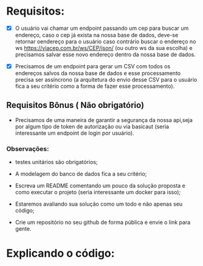 # Requisitos:

  - [x] O usuário vai chamar um endpoint passando um cep para buscar um endereço, caso o cep já exista na nossa base de dados, deve-se retornar oendereço para o usuário caso contrário buscar o endereço no ws https://viacep.com.br/ws/CEP/json/ (ou outro ws da sua escolha) e precisamos salvar esse novo endereço dentro da nossa base de dados. 

- [x] Precisamos de um endpoint para gerar um CSV com todos os endereços salvos da nossa base de dados e esse processamento precisa ser assíncrono (a
arquitetura do envio desse CSV para o usuário fica a seu critério como a forma de fazer esse processamento).

## Requisitos Bônus ( Não obrigatório)

- Precisamos de uma maneira de garantir a segurança da nossa api,seja por algum tipo de token de autorização ou via basicaut (seria interessante um endpoint de login por usuário).

### Observações:

  - testes unitários são obrigatórios;

  - A modelagem do banco de dados fica a seu critério;
  
  - Escreva um README comentando um pouco da solução proposta e como executar o projeto (seria interessante um docker para isso);

  - Estaremos avaliando sua solução como um todo e não apenas seu código;
  
  - Crie um repositório no seu github de forma pública e envie o link para gente.

# Explicando o código:
